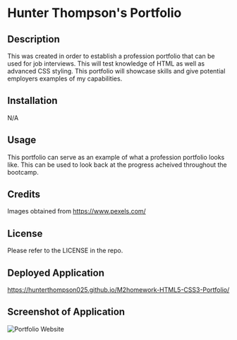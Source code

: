 # Hunter Thompson's Portfolio

## Description

This was created in order to establish a profession portfolio that can be used for job interviews. This will test knowledge of HTML as well as advanced CSS styling. This portfolio will showcase skills and give potential employers examples of my capabilities.


## Installation

N/A

## Usage

This portfolio can serve as an example of what a profession portfolio looks like. This can be used to look back at the progress acheived throughout the bootcamp.


## Credits

Images obtained from https://www.pexels.com/

## License

Please refer to the LICENSE in the repo.

## Deployed Application
https://hunterthompson025.github.io/M2homework-HTML5-CSS3-Portfolio/

## Screenshot of Application
![Portfolio Website](https://github.com/hunterthompson025/M2homework-HTML5-CSS3-Portfolio/assets/163206449/8f025d50-233f-4a52-835b-a35e974b6c17)
